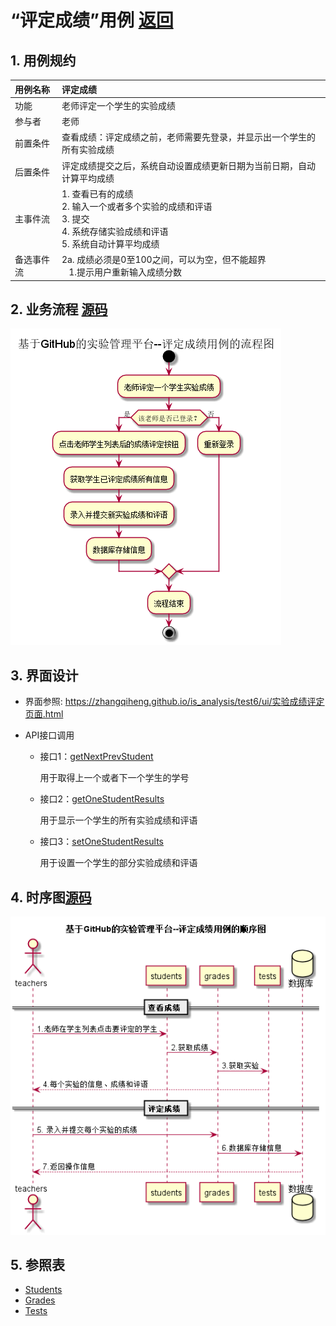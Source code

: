 # “评定成绩”用例 [返回](../README.md)
## 1. 用例规约

|用例名称|评定成绩|
|:--|:--|
|功能|老师评定一个学生的实验成绩|
|参与者|老师|
|前置条件|查看成绩：评定成绩之前，老师需要先登录，并显示出一个学生的所有实验成绩|
|后置条件| 评定成绩提交之后，系统自动设置成绩更新日期为当前日期，自动计算平均成绩|
|主事件流| 1. 查看已有的成绩 <br/> 2. 输入一个或者多个实验的成绩和评语  <br/> 3. 提交  <br/> 4. 系统存储实验成绩和评语<br/> 5. 系统自动计算平均成绩|
|备选事件流|2a. 成绩必须是0至100之间，可以为空，但不能超界 <br/>&nbsp;&nbsp; 1.提示用户重新输入成绩分数|


## 2. 业务流程 [源码](../流程图/评定成绩.puml)
![评定成绩流程图](../流程图/评定成绩.png)


## 3. 界面设计
- 界面参照: https://zhangqiheng.github.io/is_analysis/test6/ui/实验成绩评定页面.html

- API接口调用

    - 接口1：[getNextPrevStudent](../接口/getNextPrevStudent.md)

        用于取得上一个或者下一个学生的学号

    - 接口2：[getOneStudentResults](../接口/getOneStudentResults.md)

        用于显示一个学生的所有实验成绩和评语

    - 接口3：[setOneStudentResults](../接口/setOneStudentResults.md)

        用于设置一个学生的部分实验成绩和评语

## 4. 时序图[源码](../时序图/评定成绩.puml)
![评定成绩时序图](../时序图/评定成绩.png)

## 5. 参照表

- [Students](../数据库设计/sql.md/#Students)
- [Grades](../数据库设计/sql.md/#Grades)
- [Tests](../数据库设计/sql.md/#Tests)


